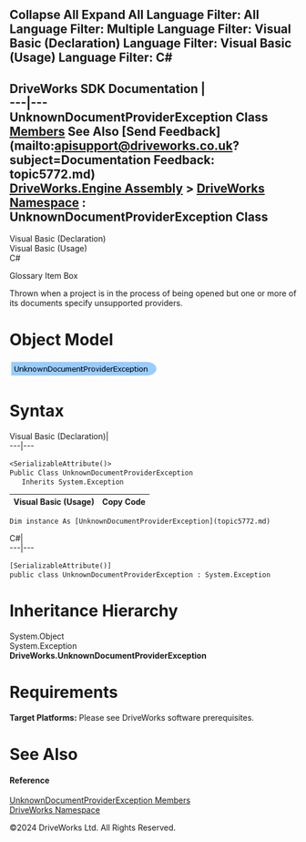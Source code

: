        

 Collapse All Expand All  Language Filter: All  Language Filter: Multiple  Language Filter: Visual Basic (Declaration) Language Filter: Visual Basic (Usage) Language Filter: C#  
---  
DriveWorks SDK Documentation  |   
---|---  
UnknownDocumentProviderException Class   
[Members](topic5773.md) See Also [Send Feedback](mailto:apisupport@driveworks.co.uk?subject=Documentation Feedback: topic5772.md)  
[DriveWorks.Engine Assembly](topic2156.md) > [DriveWorks Namespace](topic2159.md) : UnknownDocumentProviderException Class  
---  
  
Visual Basic (Declaration)    
Visual Basic (Usage)    
C# 

Glossary Item Box

Thrown when a project is in the process of being opened but one or more of its documents specify unsupported providers. 

# Object Model

![](dotnetdiagramimages/image295.png)

# Syntax

Visual Basic (Declaration)|   
---|---  
      
    
    <SerializableAttribute()>
    Public Class UnknownDocumentProviderException 
       Inherits System.Exception  
  
Visual Basic (Usage)| Copy Code  
---|---  
      
    
    Dim instance As [UnknownDocumentProviderException](topic5772.md)  
  
C#|   
---|---  
      
    
    [SerializableAttribute()]
    public class UnknownDocumentProviderException : System.Exception   
  
# Inheritance Hierarchy

System.Object  
System.Exception  
**DriveWorks.UnknownDocumentProviderException**  


# Requirements

**Target Platforms:** Please see DriveWorks software prerequisites.

# See Also

#### Reference

[UnknownDocumentProviderException Members](topic5773.md)   
[DriveWorks Namespace](topic2159.md)

©2024 DriveWorks Ltd. All Rights Reserved.
